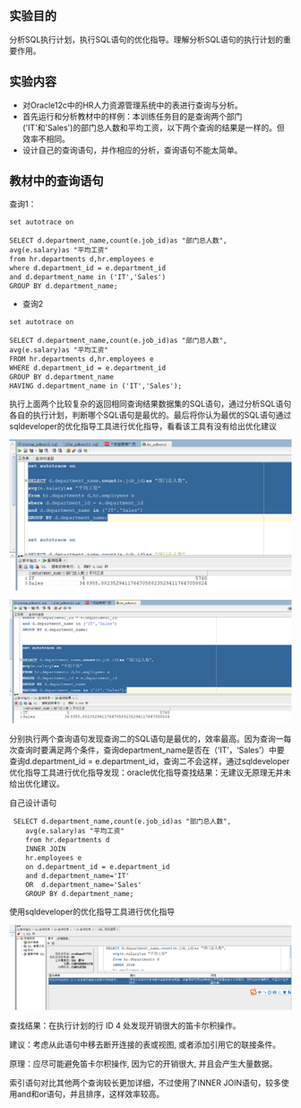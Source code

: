 ## 实验目的

分析SQL执行计划，执行SQL语句的优化指导。理解分析SQL语句的执行计划的重要作用。

## 实验内容

- 对Oracle12c中的HR人力资源管理系统中的表进行查询与分析。
- 首先运行和分析教材中的样例：本训练任务目的是查询两个部门('IT'和'Sales')的部门总人数和平均工资，以下两个查询的结果是一样的。但效率不相同。
- 设计自己的查询语句，并作相应的分析，查询语句不能太简单。

## 教材中的查询语句

查询1：

```
set autotrace on

SELECT d.department_name,count(e.job_id)as "部门总人数",
avg(e.salary)as "平均工资"
from hr.departments d,hr.employees e
where d.department_id = e.department_id
and d.department_name in ('IT','Sales')
GROUP BY d.department_name;
```

- 查询2

```
set autotrace on

SELECT d.department_name,count(e.job_id)as "部门总人数",
avg(e.salary)as "平均工资"
FROM hr.departments d,hr.employees e
WHERE d.department_id = e.department_id
GROUP BY d.department_name
HAVING d.department_name in ('IT','Sales');
```

执行上面两个比较复杂的返回相同查询结果数据集的SQL语句，通过分析SQL语句各自的执行计划，判断哪个SQL语句是最优的。最后将你认为最优的SQL语句通过sqldeveloper的优化指导工具进行优化指导，看看该工具有没有给出优化建议

![image-20210316192324414](README.assets/image-20210316192324414.png)

![image-20210316192348297](README.assets/image-20210316192348297.png)

分别执行两个查询语句发现查询二的SQL语句是最优的，效率最高。因为查询一每次查询时要满足两个条件，查询department_name是否在（‘IT’，‘Sales’）中要查询d.department_id = e.department_id，查询二不会这样，通过sqldeveloper优化指导工具进行优化指导发现：oracle优化指导查找结果：无建议无原理无并未给出优化建议。



自己设计语句

```
 SELECT d.department_name,count(e.job_id)as "部门总人数",
	avg(e.salary)as "平均工资"
	from hr.departments d
    INNER JOIN
    hr.employees e
	on d.department_id = e.department_id
	and d.department_name='IT'
    OR  d.department_name='Sales'
	GROUP BY d.department_name;
```

使用sqldeveloper的优化指导工具进行优化指导

![image-20210316192433768](README.assets/image-20210316192433768.png)

查找结果：在执行计划的行 ID 4 处发现开销很大的笛卡尔积操作。

建议：考虑从此语句中移去断开连接的表或视图, 或者添加引用它的联接条件。

原理：应尽可能避免笛卡尔积操作, 因为它的开销很大, 并且会产生大量数据。

索引语句对比其他两个查询较长更加详细，不过使用了INNER JOIN语句，较多使用and和or语句，并且排序，这样效率较高。